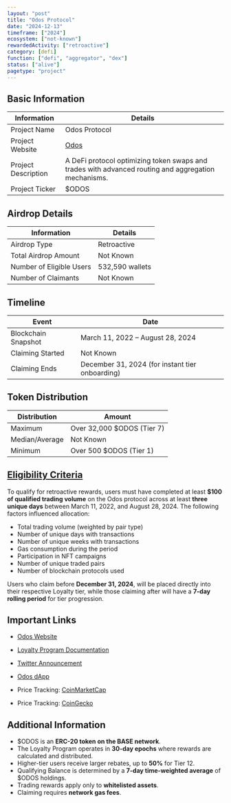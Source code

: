 ```yaml
---
layout: "post"
title: "Odos Protocol"
date: "2024-12-13"
timeframe: ["2024"]
ecosystem: ["not-known"]
rewardedActivity: ["retroactive"]
category: [defi]
function: ["defi", "aggregator", "dex"]
status: ["alive"]
pagetype: "project"
---
```


## Basic Information

| Information         | Details                                                                                             |
| ------------------- | --------------------------------------------------------------------------------------------------- |
| Project Name        | Odos Protocol                                                                                       |
| Project Website     | [Odos](https://www.odos.xyz/)                                                                       |
| Project Description | A DeFi protocol optimizing token swaps and trades with advanced routing and aggregation mechanisms. |
| Project Ticker      | $ODOS                                                                                               |

## Airdrop Details

| Information              | Details         |
| ------------------------ | --------------- |
| Airdrop Type             | Retroactive     |
| Total Airdrop Amount     | Not Known       |
| Number of Eligible Users | 532,590 wallets |
| Number of Claimants      | Not Known       |

## Timeline

| Event               | Date                                            |
| ------------------- | ----------------------------------------------- |
| Blockchain Snapshot | March 11, 2022 – August 28, 2024                |
| Claiming Started    | Not Known                                       |
| Claiming Ends       | December 31, 2024 (for instant tier onboarding) |

## Token Distribution

| Distribution   | Amount                     |
| -------------- | -------------------------- |
| Maximum        | Over 32,000 $ODOS (Tier 7) |
| Median/Average | Not Known                  |
| Minimum        | Over 500 $ODOS (Tier 1)    |

## [Eligibility Criteria](https://docs.odos.xyz/home/loyalty/)

To qualify for retroactive rewards, users must have completed at least **$100 of qualified trading volume** on the Odos protocol across at least **three unique days** between March 11, 2022, and August 28, 2024. The following factors influenced allocation:

- Total trading volume (weighted by pair type)
- Number of unique days with transactions
- Number of unique weeks with transactions
- Gas consumption during the period
- Participation in NFT campaigns
- Number of unique traded pairs
- Number of blockchain protocols used

Users who claim before **December 31, 2024**, will be placed directly into their respective Loyalty tier, while those claiming after will have a **7-day rolling period** for tier progression.

## Important Links

- [Odos Website](https://www.odos.xyz/)
- [Loyalty Program Documentation](https://docs.odos.xyz/home/loyalty/)
- [Twitter Announcement](https://x.com/odosdao/status/1867300703401914633)
- [Odos dApp](https://app.odos.xyz/)
- Price Tracking: [CoinMarketCap](https://coinmarketcap.com/currencies/odos)

- Price Tracking: [CoinGecko](https://www.coingecko.com/en/coins/odos)

## Additional Information

- $ODOS is an **ERC-20 token on the BASE network**.
- The Loyalty Program operates in **30-day epochs** where rewards are calculated and distributed.
- Higher-tier users receive larger rebates, up to **50%** for Tier 12.
- Qualifying Balance is determined by a **7-day time-weighted average** of $ODOS holdings.
- Trading rewards apply only to **whitelisted assets**.
- Claiming requires **network gas fees**.